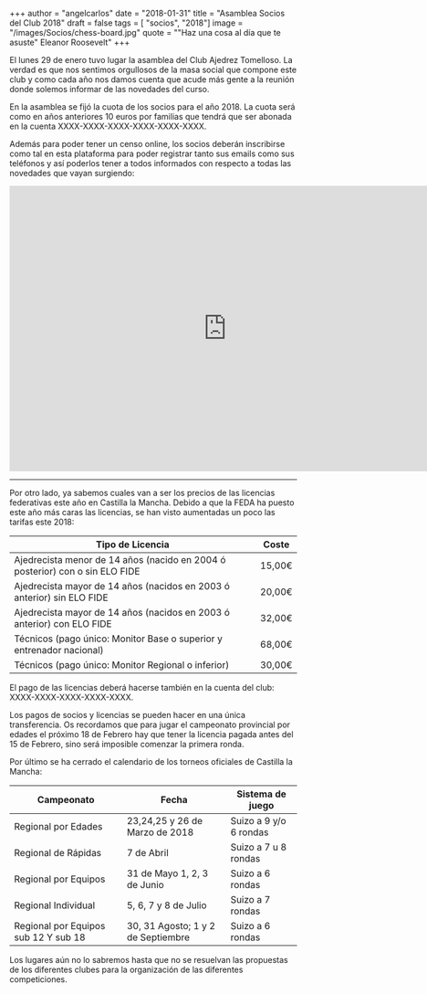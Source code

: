 +++
author = "angelcarlos"
date = "2018-01-31"
title = "Asamblea Socios del Club 2018"
draft = false
tags = [ "socios", "2018"]
image = "/images/Socios/chess-board.jpg"
quote = "\"Haz una cosa al día que te asuste\" Eleanor Roosevelt"
+++

El lunes 29 de enero tuvo lugar la asamblea del Club Ajedrez Tomelloso. La verdad es que nos sentimos orgullosos de la masa social que compone este club y como cada año nos damos cuenta que acude más gente a la reunión donde solemos informar de las novedades del curso.

En la asamblea se fijó la cuota de los socios para el año 2018. La cuota será como en años anteriores 10 euros por familias que tendrá que ser abonada en la cuenta XXXX-XXXX-XXXX-XXXX-XXXX-XXXX.

Además para poder tener un censo online, los socios deberán inscribirse como tal en esta plataforma para poder registrar tanto sus emails como sus teléfonos y así poderlos tener a todos informados con respecto a todas las novedades que vayan surgiendo: 

<iframe src="https://docs.google.com/forms/d/e/1FAIpQLSeMbgK1g7Mr8NMKHNA7h9kQ-OHDKaDvkP6XIMRBW5gu66NLcw/viewform?embedded=true" width="760" height="500" frameborder="0" marginheight="0" marginwidth="0">Cargando...</iframe>

---

Por otro lado, ya sabemos cuales van a ser los precios de las licencias federativas este año en Castilla la Mancha. Debido a que la FEDA ha puesto este año más caras las licencias, se han visto aumentadas un poco las tarifas este 2018:

| Tipo de Licencia        | Coste      |
|-------------------------|------------|
| Ajedrecista menor de 14 años (nacido en 2004 ó posterior) con o sin ELO FIDE | 15,00€ |
| Ajedrecista mayor de 14 años (nacidos en 2003 ó anterior) sin ELO FIDE | 20,00€ |
| Ajedrecista mayor de 14 años (nacidos en 2003 ó anterior) con ELO FIDE | 32,00€ |
| Técnicos (pago único: Monitor Base o superior y entrenador nacional) | 68,00€ |
| Técnicos (pago único: Monitor Regional o inferior) | 30,00€ |

El pago de las licencias deberá hacerse también en la cuenta del club: XXXX-XXXX-XXXX-XXXX-XXXX.

Los pagos de socios y licencias se pueden hacer en una única transferencia. Os recordamos que para jugar el campeonato provincial por edades el próximo 18 de Febrero hay que tener la licencia pagada antes del 15 de Febrero, sino será imposible comenzar la primera ronda.

Por último se ha cerrado el calendario de los torneos oficiales de Castilla la Mancha:

| Campeonato        | Fecha     | Sistema de juego |
|-------------------------|------------|---------------------|
| Regional por Edades | 23,24,25 y 26 de Marzo de 2018 | Suizo a 9 y/o 6 rondas |
| Regional de Rápidas | 7 de Abril | Suizo a 7 u 8 rondas |
| Regional por Equipos | 31 de Mayo 1, 2, 3 de Junio | Suizo a 6 rondas |
| Regional Individual | 5, 6, 7 y 8 de Julio | Suizo a 7 rondas | 
| Regional por Equipos sub 12 Y sub 18 | 30, 31 Agosto; 1 y 2 de Septiembre | Suizo a 6 rondas | 

Los lugares aún no lo sabremos hasta que no se resuelvan las propuestas de los diferentes clubes para la organización de las diferentes competiciones.